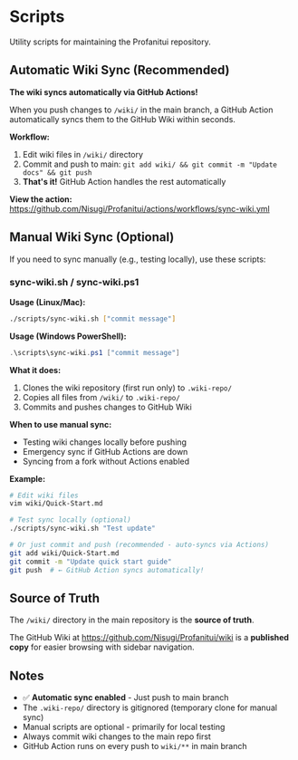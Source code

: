 # Scripts

Utility scripts for maintaining the Profanitui repository.

## Automatic Wiki Sync (Recommended)

**The wiki syncs automatically via GitHub Actions!**

When you push changes to `/wiki/` in the main branch, a GitHub Action automatically syncs them to the GitHub Wiki within seconds.

**Workflow:**
1. Edit wiki files in `/wiki/` directory
2. Commit and push to main: `git add wiki/ && git commit -m "Update docs" && git push`
3. **That's it!** GitHub Action handles the rest automatically

**View the action:** https://github.com/Nisugi/Profanitui/actions/workflows/sync-wiki.yml

## Manual Wiki Sync (Optional)

If you need to sync manually (e.g., testing locally), use these scripts:

### sync-wiki.sh / sync-wiki.ps1

**Usage (Linux/Mac):**
```bash
./scripts/sync-wiki.sh ["commit message"]
```

**Usage (Windows PowerShell):**
```powershell
.\scripts\sync-wiki.ps1 ["commit message"]
```

**What it does:**
1. Clones the wiki repository (first run only) to `.wiki-repo/`
2. Copies all files from `/wiki/` to `.wiki-repo/`
3. Commits and pushes changes to GitHub Wiki

**When to use manual sync:**
- Testing wiki changes locally before pushing
- Emergency sync if GitHub Actions are down
- Syncing from a fork without Actions enabled

**Example:**
```bash
# Edit wiki files
vim wiki/Quick-Start.md

# Test sync locally (optional)
./scripts/sync-wiki.sh "Test update"

# Or just commit and push (recommended - auto-syncs via Actions)
git add wiki/Quick-Start.md
git commit -m "Update quick start guide"
git push  # ← GitHub Action syncs automatically!
```

## Source of Truth

The `/wiki/` directory in the main repository is the **source of truth**.

The GitHub Wiki at https://github.com/Nisugi/Profanitui/wiki is a **published copy** for easier browsing with sidebar navigation.

## Notes

- ✅ **Automatic sync enabled** - Just push to main branch
- The `.wiki-repo/` directory is gitignored (temporary clone for manual sync)
- Manual scripts are optional - primarily for local testing
- Always commit wiki changes to the main repo first
- GitHub Action runs on every push to `wiki/**` in main branch
